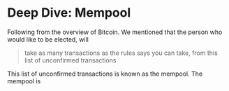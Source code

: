 # Deep Dive: Mempool

Following from the overview of Bitcoin. We mentioned that the person who would like to be elected, will 

> take as many transactions as the rules says you can take, from this list of unconfirmed transactions

This list of unconfirmed transactions is known as the mempool. The mempool is 



